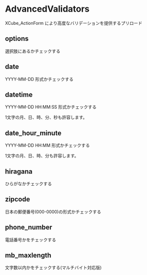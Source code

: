 # AdvancedValidators

XCube_ActionForm により高度なバリデーションを提供するプリロード

## options

選択肢にあるかチェックする

## date

YYYY-MM-DD 形式かチェックする

## datetime

YYYY-MM-DD HH:MM:SS 形式かチェックする

1文字の月、日、時、分、秒も許容します。


## date_hour_minute

YYYY-MM-DD HH:MM 形式かチェックする

1文字の月、日、時、分も許容します。

## hiragana

ひらがなかチェックする

## zipcode

日本の郵便番号(000-0000)の形式かチェックする

## phone_number

電話番号かをチェックする

## mb_maxlength

文字数以内かをチェックする(マルチバイト対応版)

